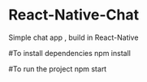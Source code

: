 # React-Native-Chat
Simple chat app , build in React-Native

#To install dependencies
npm install

#To run the project
npm start
